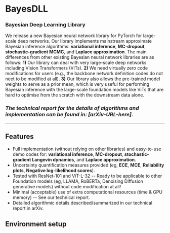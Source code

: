 # BayesDLL
### Bayesian Deep Learning Library

We release a new Bayesian neural network library for PyTorch for large-scale deep networks. Our library implements mainstream approximate Bayesian inference algorithms: **variational inference**, **MC-dropout**, **stochastic-gradient MCMC**, and **Laplace approximation**. The main differences from other existing Bayesian neural network libraries are as follows: 
**1)** Our library can deal with very large-scale deep networks including Vision Transformers (ViTs). 
**2)** We need virtually zero code modifications for users (e.g., the backbone network definition codes do not neet to be modified at all). 
**3)** Our library also allows the pre-trained model weights to serve as a prior mean, which is very useful for performing Bayesian inference with the large-scale foundation models like ViTs that are hard to optimise from the scratch with the downstream data alone. 

### *The technical report for the details of algorithms and implementation can be found in: [arXiv-URL-here].*

---

## Features

* Full implementation (without relying on other libraries) and easy-to-use demo codes for: **variational inference**, **MC-dropout**, **stochastic-gradient Langevin dynamics**, and **Laplace approximation**.
* Uncertainty quantification measures provided (eg, **ECE**, **MCE**, **Reliability plots**, **Negative log-likelihood scores**).
* Tested with ResNet-101 and ViT-L-32 -- Ready to be applicable to other Foundation models (eg, LLAMA, RoBERTa, Denoising Diffusion generative models) without code modification at all!
* Minimal (acceptable) use of extra computational resources (time & GPU memory) -- See our technical report.
* Detailed algorithmic details described/summarized in our technical report in arXiv.


## Environment setup
